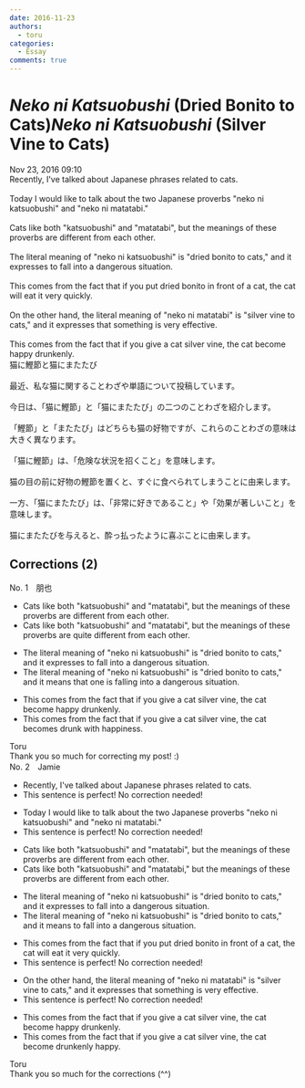 ```yaml
---
date: 2016-11-23
authors:
  - toru
categories:
  - Essay
comments: true
---
```


# <strong><em>Neko ni Katsuobushi</strong></em> (Dried Bonito to Cats)<strong><em>Neko ni Katsuobushi</strong></em> (Silver Vine to Cats)
<div class="date">Nov 23, 2016 09:10</div>
<div id="post"><div id="body_show_ori">
Recently, I've talked about Japanese phrases related to cats.<br/><br/>Today I would like to talk about the two Japanese proverbs "neko ni katsuobushi" and "neko ni matatabi."<br/><br/>Cats like both "katsuobushi" and "matatabi", but the meanings of these proverbs are different from each other.<br/><br/>The literal meaning of "neko ni katsuobushi" is "dried bonito to cats," and it expresses to fall into a dangerous situation. <br/><br/>This comes from the fact that if you put dried bonito in front of a cat, the cat will eat it very quickly.<br/><br/>On the other hand, the literal meaning of "neko ni matatabi" is "silver vine to cats," and it expresses that something is very effective.<br/><br/>This comes from the fact that if you give a cat silver vine, the cat become happy  drunkenly.
</div></div>

<!-- more -->

<div id="post_ja"><div id="body_show_mo">
猫に鰹節と猫にまたたび<br/><br/>最近、私な猫に関することわざや単語について投稿しています。<br/><br/>今日は、「猫に鰹節」と「猫にまたたび」の二つのことわざを紹介します。<br/><br/>「鰹節」と「またたび」はどちらも猫の好物ですが、これらのことわざの意味は大きく異なります。<br/><br/>「猫に鰹節」は、「危険な状況を招くこと」を意味します。<br/><br/>猫の目の前に好物の鰹節を置くと、すぐに食べられてしまうことに由来します。<br/><br/>一方、「猫にまたたび」は、「非常に好きであること」や「効果が著しいこと」を意味します。<br/><br/>猫にまたたびを与えると、酔っ払ったように喜ぶことに由来します。
</div></div>

## Corrections (2)
<div id="block"><div class="first_name"> No. 1　<span class="just_name">朋也</span></div><div id="block2">
<ul class="correction_field">
<li class="incorrect">Cats like both "katsuobushi" and "matatabi", but the meanings of these proverbs are different from each other.</li>
<li class="corrected correct">
Cats like both "katsuobushi" and "matatabi", but the meanings of these proverbs are quite different from each other.
</li>
</ul>
<ul class="correction_field">
<li class="incorrect">The literal meaning of "neko ni katsuobushi" is "dried bonito to cats," and it expresses to fall into a dangerous situation.</li>
<li class="corrected correct">
The literal meaning of "neko ni katsuobushi" is "dried bonito to cats," and it means that one is falling into a dangerous situation.
</li>
</ul>
<ul class="correction_field">
<li class="incorrect">This comes from the fact that if you give a cat silver vine, the cat become happy  drunkenly.</li>
<li class="corrected correct">
This comes from the fact that if you give a cat silver vine, the cat becomes drunk with happiness.
</li>
</ul>
</div><div class="name"><span class="just_name">Toru</span><br>
Thank you so much for correcting my post! :)
</div>
</div>
<div id="block"><div class="first_name"> No. 2　<span class="just_name">Jamie</span></div><div id="block2">
<ul class="correction_field">
<li class="incorrect">Recently, I've talked about Japanese phrases related to cats.</li>
<li class="corrected perfect">This sentence is perfect! No correction needed!</li>
</ul>
<ul class="correction_field">
<li class="incorrect">Today I would like to talk about the two Japanese proverbs "neko ni katsuobushi" and "neko ni matatabi."</li>
<li class="corrected perfect">This sentence is perfect! No correction needed!</li>
</ul>
<ul class="correction_field">
<li class="incorrect">Cats like both "katsuobushi" and "matatabi", but the meanings of these proverbs are different from each other.</li>
<li class="corrected correct">
Cats like both "katsuobushi" and "matatabi," but the meanings of these proverbs are different from each other.
</li>
</ul>
<ul class="correction_field">
<li class="incorrect">The literal meaning of "neko ni katsuobushi" is "dried bonito to cats," and it expresses to fall into a dangerous situation.</li>
<li class="corrected correct">
The literal meaning of "neko ni katsuobushi" is "dried bonito to cats," and it means to fall into a dangerous situation.
</li>
</ul>
<ul class="correction_field">
<li class="incorrect">This comes from the fact that if you put dried bonito in front of a cat, the cat will eat it very quickly.</li>
<li class="corrected perfect">This sentence is perfect! No correction needed!</li>
</ul>
<ul class="correction_field">
<li class="incorrect">On the other hand, the literal meaning of "neko ni matatabi" is "silver vine to cats," and it expresses that something is very effective.</li>
<li class="corrected perfect">This sentence is perfect! No correction needed!</li>
</ul>
<ul class="correction_field">
<li class="incorrect">This comes from the fact that if you give a cat silver vine, the cat become happy  drunkenly.</li>
<li class="corrected correct">
This comes from the fact that if you give a cat silver vine, the cat become drunkenly happy.
</li>
</ul>
</div><div class="name"><span class="just_name">Toru</span><br>
Thank you so much for the corrections (^^)
</div>
</div>
